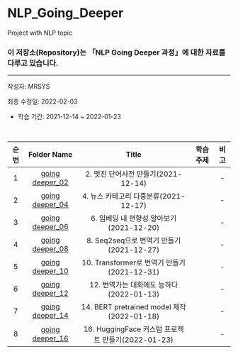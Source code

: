 # NLP_Going_Deeper
Project with NLP topic

### 이 저장소(Repository)는 「NLP Going Deeper 과정」에 대한 자료를 다루고 있습니다.

***
작성자: MRSYS

최종 수정일: 2022-02-03

+ 학습 기간: 2021-12-14 ~ 2022-01-23

<br>

|순번|Folder Name|Title|학습 주제|비고|
|:--------:|:--------:|:--------:|:--------:|:--------:|
|1|[going deeper_02](https://github.com/mrsys/NLP_Going_Deeper/blob/main/NLP_Project_1.ipynb)|2. 멋진 단어사전 만들기(2021-12-14)||-|
|2|[going deeper_04](https://github.com/mrsys/NLP_Going_Deeper/blob/main/NLP_Project_2.ipynb)|4. 뉴스 카테고리 다중분류(2021-12-17)||-|
|3|[going deeper_06](https://github.com/mrsys/NLP_Going_Deeper/blob/main/NLP_Project_3.ipynb)|6. 임베딩 내 편향성 알아보기(2021-12-20)||-|
|4|[going deeper_08](https://github.com/mrsys/NLP_Going_Deeper/blob/main/NLP_Project_4.ipynb)|8. Seq2seq으로 번역기 만들기(2021-12-27)||-|
|5|[going deeper_10](https://github.com/mrsys/NLP_Going_Deeper/blob/main/NLP_Project_5.ipynb)|10. Transformer로 번역기 만들기(2021-12-31)||-|
|6|[going deeper_12](https://github.com/mrsys/NLP_Going_Deeper/blob/main/NLP_Project_6.ipynb)|12. 번역가는 대화에도 능하다(2022-01-13)||-|
|7|[going deeper_14](https://github.com/mrsys/NLP_Going_Deeper/blob/main/NLP_Project_7.ipynb)|14. BERT pretrained model 제작(2022-01-18)||-|
|8|[going deeper_16](https://github.com/mrsys/NLP_Going_Deeper/blob/main/NLP_Project_8.ipynb)|16. HuggingFace 커스텀 프로젝트 만들기(2022-01-23)||-|
